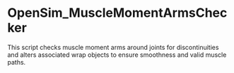 # OpenSim_MuscleMomentArmsChecker
This script checks muscle moment arms around joints for discontinuities and alters associated wrap objects to ensure smoothness and valid muscle paths.
